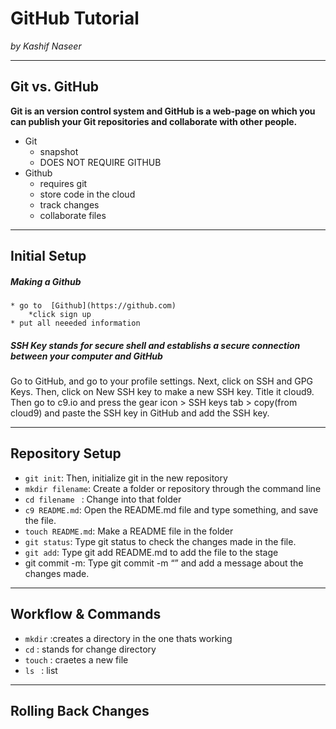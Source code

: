 # GitHub Tutorial

_by Kashif Naseer_

---
## Git vs. GitHub
 **Git is an  version control system and GitHub is a web-page on which you can publish your Git repositories and collaborate with other people.**
 
* Git
    * snapshot 
    * DOES NOT REQUIRE GITHUB
* Github
    * requires git
    * store code in the cloud
    * track changes
    * collaborate files

---
## Initial Setup
##### Making a Github 
    * go to  [Github](https://github.com)
        *click sign up
    * put all neeeded information
#####  SSH Key stands for secure shell and establishs a secure connection between your computer and GitHub
Go to GitHub, and go to your profile settings.
Next, click on SSH and GPG Keys.
Then, click on New SSH key to make a new SSH key.
Title it cloud9.
Then go to c9.io and press the gear icon > SSH keys tab > copy(from cloud9) and paste the SSH key in GitHub and add the SSH key.
    
---
## Repository Setup
* ```git init```: Then, initialize git in the new repository
* ```mkdir filename```: Create a folder or repository through the command line
* ```cd filename ``` :  Change into that folder
*  ```c9 README.md```: Open the README.md file and type something, and save the file.
* ```touch README.md```: Make a README file in the folder
* ```git status```: Type git status to check the changes made in the file.
* ```git add```: Type git add README.md to add the file to the stage
* git commit -m: Type git commit -m “” and add a message about the changes made.


---
## Workflow & Commands
* ```mkdir``` :creates a directory in the one thats working 
* ```cd``` : stands for change directory
* ```touch``` : craetes a new file 
* ```ls ```  :  list


---
## Rolling Back Changes
